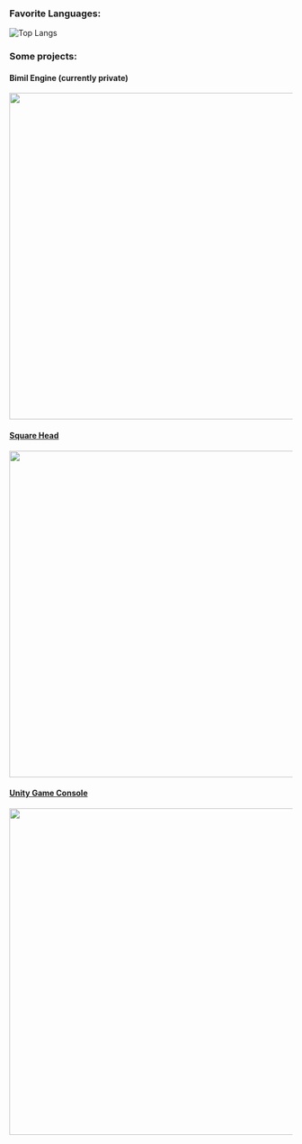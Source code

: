 ### Favorite Languages:
![Top Langs](https://github-readme-stats.vercel.app/api/top-langs/?username=Kim19003&layout=compact&theme=algolia)
### Some projects:
#### Bimil Engine (currently private)
<kbd><img src="https://i.imgur.com/yeNco0X.png" width="580"></img></kbd>
#### [Square Head](https://github.com/Kim19003/square-head)
<kbd><img src="https://i.imgur.com/cA9rq63.png" width="580"></img></kbd>
#### [Unity Game Console](https://github.com/Kim19003/unity-game-console)
<kbd><img src="https://i.imgur.com/unPjwxH.png" width="580"></img></kbd>
